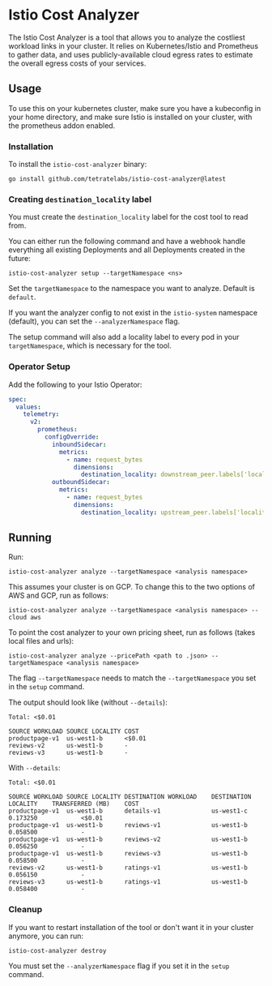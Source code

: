 # Istio Cost Analyzer

The Istio Cost Analyzer is a tool that allows you to analyze the costliest workload links in your cluster. It relies on Kubernetes/Istio and Prometheus to gather
data, and uses publicly-available cloud egress rates to estimate the overall egress costs of your services.

## Usage

To use this on your kubernetes cluster, make sure you have a kubeconfig in your home directory, and make sure Istio is installed on your cluster, with the prometheus addon enabled.


### Installation

To install the `istio-cost-analyzer` binary:

```shell
go install github.com/tetratelabs/istio-cost-analyzer@latest
```

### Creating `destination_locality` label

You must create the `destination_locality` label for the cost tool to read from.

You can either run the following command and have a webhook handle everything all existing Deployments and all Deployments created in the future:

```
istio-cost-analyzer setup --targetNamespace <ns>
```

Set the `targetNamespace` to the namespace you want to analyze. Default is `default`.

If you want the analyzer config to not exist in the `istio-system` namespace (default), you can set the `--analyzerNamespace` flag.

The setup command will also add a locality label to every pod in your `targetNamespace`, which is necessary for the tool.


### Operator Setup

Add the following to your Istio Operator:

```yaml
spec:
  values:
    telemetry:
      v2:
        prometheus:
          configOverride:
            inboundSidecar:
              metrics:
                - name: request_bytes
                  dimensions:
                    destination_locality: downstream_peer.labels['locality'].value
            outboundSidecar:
              metrics:
                - name: request_bytes
                  dimensions:
                    destination_locality: upstream_peer.labels['locality'].value
```



## Running

Run:

```
istio-cost-analyzer analyze --targetNamespace <analysis namespace>
```

This assumes your cluster is on GCP. To change this to the two options of AWS and GCP, run as follows:
```
istio-cost-analyzer analyze --targetNamespace <analysis namespace> --cloud aws
```
To point the cost analyzer to your own pricing sheet, run as follows (takes local files and urls):
```
istio-cost-analyzer analyze --pricePath <path to .json> --targetNamespace <analysis namespace>
```

The flag `--targetNamespace` needs to match the `--targetNamespace` you set in the `setup` command.

The output should look like (without `--details`): 

```
Total: <$0.01

SOURCE WORKLOAD	SOURCE LOCALITY	COST   
productpage-v1 	us-west1-b     	<$0.01	
reviews-v2     	us-west1-b     	-     	
reviews-v3     	us-west1-b     	-  
```
With `--details`:

```
Total: <$0.01

SOURCE WORKLOAD	SOURCE LOCALITY	DESTINATION WORKLOAD	DESTINATION LOCALITY	TRANSFERRED (MB)	COST   
productpage-v1 	us-west1-b     	details-v1          	us-west1-c          	0.173250        	<$0.01	
productpage-v1 	us-west1-b     	reviews-v1          	us-west1-b          	0.058500        	-     	
productpage-v1 	us-west1-b     	reviews-v2          	us-west1-b          	0.056250        	-     	
productpage-v1 	us-west1-b     	reviews-v3          	us-west1-b          	0.058500        	-     	
reviews-v2     	us-west1-b     	ratings-v1          	us-west1-b          	0.056150        	-     	
reviews-v3     	us-west1-b     	ratings-v1          	us-west1-b          	0.058400        	-    
```

### Cleanup

If you want to restart installation of the tool or don't want it in your cluster anymore, you can run:
    
```
istio-cost-analyzer destroy
```

You must set the `--analyzerNamespace` flag if you set it in the `setup` command.